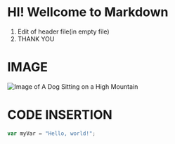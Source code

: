 # HI! Wellcome to Markdown 
  1. Edit of header file(in empty file)
  2. THANK YOU
    
# IMAGE
  ![Image of A Dog Sitting on a High Mountain](https://github.com/user-attachments/assets/513a6b7b-69af-4e73-a582-4d0f56d94893)

# CODE INSERTION
 ``` javascript
var myVar = "Hello, world!";
```
